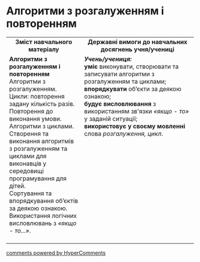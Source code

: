 <div id="hypercomments_widget" class="js-hypercomments-widget invisible"></div>

Алгоритми з розгалуженням і повторенням
=============================================

<table>
  <tr>
    <td width="40%" align="center"><b>Зміст навчального матеріалу<b></td>
    <td width="60%" align="center"><b>Державні вимоги до навчальних досягнень учня/учениці</b></td>
  </tr>
  <tr>
    <td width="40%" style="vertical-align:top !important;">
    <b>Алгоритми з розгалуженням і повторенням</b><br>
Алгоритми з розгалуженням. <br>
Цикли: повторення задану кількість разів. Повторення до виконання умови.<br>
Алгоритми з циклами. <br>
Створення та виконання алгоритмів з розгалуженням та циклами для виконавців у середовищі програмування для дітей. <br>
Сортування та впорядкування об’єктів за деякою ознакою.  <br>
Використання логічних висловлювань з <i>«якщо - то...»</i>.<br>
<br>
    </td>
    <td width="60%" style="vertical-align:top !important;">
    <i><b>Учень/учениця:</b></i><br>
<b>уміє</b> виконувати, створювати та записувати алгоритми з розгалуженням та циклами; <br>
<b>впорядкувати</b> об’єкти за деякою ознакою;<br>
<b>будує висловлювання</b> з використанням зв'язки <i>«якщо - то»</i> у заданій ситуації;<br>
<b>використовує у своєму мовленні</b> слова <i>розгалуження, цикл</i>. <br>
	</td>
  </tr>
</table>

<div class="js-hypercomments-container">
<a href="http://hypercomments.com" class="hc-link" title="comments widget">comments powered by HyperComments</a>
</div>